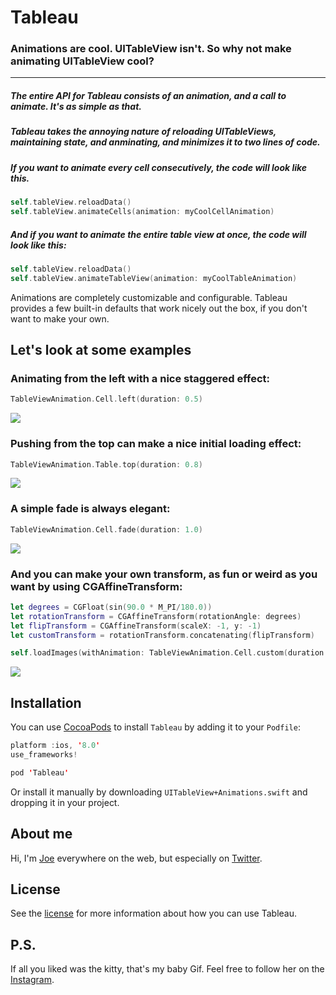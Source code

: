 # Tableau


### Animations are cool. UITableView isn't. So why not make animating UITableView cool?

---

##### The entire API for Tableau consists of an animation, and a call to animate. It's as simple as that.

##### Tableau takes the annoying nature of reloading UITableViews, maintaining state, and anminating, and minimizes it to two lines of code.

##### If you want to animate every cell consecutively, the code will look like this.

```swift
self.tableView.reloadData()
self.tableView.animateCells(animation: myCoolCellAnimation)
```

##### And if you want to animate the entire table view at once, the code will look like this: 

```swift
self.tableView.reloadData()
self.tableView.animateTableView(animation: myCoolTableAnimation)
```

Animations are completely customizable and configurable. Tableau provides a few built-in defaults that work nicely out the box, if you don't want to make your own.

## Let's look at some examples


### Animating from the left with a nice staggered effect:

```swift
TableViewAnimation.Cell.left(duration: 0.5)
```

![](gifs/left.gif)


### Pushing from the top can make a nice initial loading effect:

```swift
TableViewAnimation.Table.top(duration: 0.8)
```

![](gifs/top.gif)

### A simple fade is always elegant:

```swift
TableViewAnimation.Cell.fade(duration: 1.0)
```

![](gifs/fade.gif)


### And you can make your own transform, as fun or weird as you want by using CGAffineTransform:

```swift
let degrees = CGFloat(sin(90.0 * M_PI/180.0))
let rotationTransform = CGAffineTransform(rotationAngle: degrees)
let flipTransform = CGAffineTransform(scaleX: -1, y: -1)
let customTransform = rotationTransform.concatenating(flipTransform)

self.loadImages(withAnimation: TableViewAnimation.Cell.custom(duration: 0.6, transform: customTransform, options: .curveEaseInOut))
```

![](gifs/custom.gif)


## Installation
You can use [CocoaPods](http://cocoapods.org/) to install `Tableau` by adding it to your `Podfile`:

```swift
platform :ios, '8.0'
use_frameworks!

pod 'Tableau'
```

Or install it manually by downloading `UITableView+Animations.swift` and dropping it in your project.

## About me

Hi, I'm [Joe](http://fabisevi.ch) everywhere on the web, but especially on [Twitter](https://twitter.com/mergesort).

## License

See the [license](LICENSE) for more information about how you can use Tableau.

## P.S.

If all you liked was the kitty, that's my baby Gif. Feel free to follow her on the [Instagram](https://www.instagram.com/gifthecat).